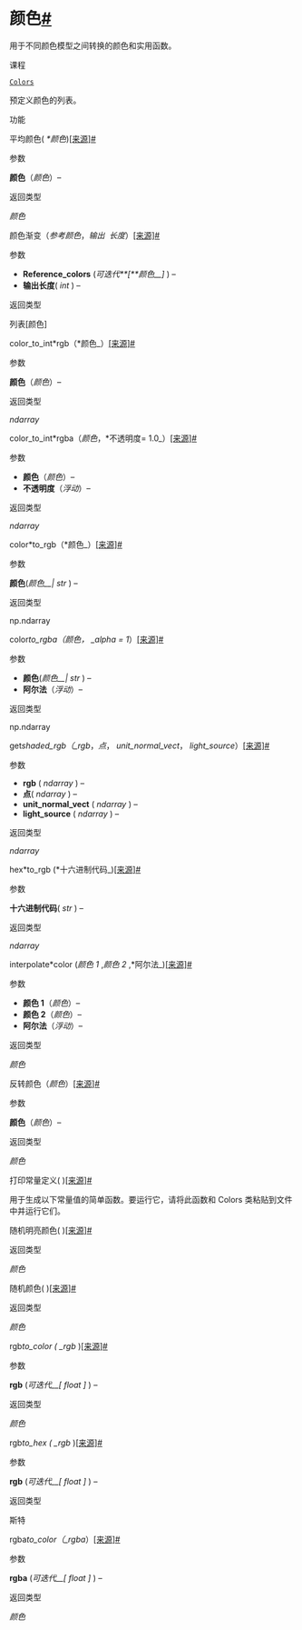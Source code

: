 # 颜色[#](#module-manim.utils.color "此标题的固定链接")

用于不同颜色模型之间转换的颜色和实用函数。

课程

[`Colors`](manim.utils.color.Colors.html#manim.utils.color.Colors "manim.utils.color.Colors")

预定义颜色的列表。

功能

平均颜色( _\*颜色_)[\[来源\]](../_modules/manim/utils/color.html#average_color)[#](#manim.utils.color.average_color "此定义的固定链接")

参数

**颜色**（_颜色_）–

返回类型

_颜色_

颜色渐变（_参考颜色_，_输出 ​​ 长度_）[\[来源\]](../_modules/manim/utils/color.html#color_gradient)[#](#manim.utils.color.color_gradient "此定义的固定链接")

参数

- **Reference_colors** (_可迭代**\[**颜色\_\_\]_ ) –
- **输出长度**( _int_ ) –

返回类型

列表\[颜色\]

color_to_int*rgb（*颜色\_）[\[来源\]](../_modules/manim/utils/color.html#color_to_int_rgb)[#](#manim.utils.color.color_to_int_rgb "此定义的固定链接")

参数

**颜色**（_颜色_）–

返回类型

_ndarray_

color_to_int*rgba（*颜色*，*不透明度= 1.0\_）[\[来源\]](../_modules/manim/utils/color.html#color_to_int_rgba)[#](#manim.utils.color.color_to_int_rgba "此定义的固定链接")

参数

- **颜色**（_颜色_）–
- **不透明度**（_浮动_）–

返回类型

_ndarray_

color*to_rgb（*颜色\_）[\[来源\]](../_modules/manim/utils/color.html#color_to_rgb)[#](#manim.utils.color.color_to_rgb "此定义的固定链接")

参数

**颜色**(_颜色\_\_|_ _str_ ) –

返回类型

np.ndarray

color*to_rgba（*颜色*， \_alpha = 1*）[\[来源\]](../_modules/manim/utils/color.html#color_to_rgba)[#](#manim.utils.color.color_to_rgba "此定义的固定链接")

参数

- **颜色**(_颜色\_\_|_ _str_ ) –
- **阿尔法**（_浮动_）–

返回类型

np.ndarray

get*shaded_rgb（\_rgb*，_点_， _unit_normal_vect_， _light_source_）[\[来源\]](../_modules/manim/utils/color.html#get_shaded_rgb)[#](#manim.utils.color.get_shaded_rgb "此定义的固定链接")

参数

- **rgb** ( _ndarray_ ) –
- **点**( _ndarray_ ) –
- **unit_normal_vect** ( _ndarray_ ) –
- **light_source** ( _ndarray_ ) –

返回类型

_ndarray_

hex*to_rgb (*十六进制代码\_)[\[来源\]](../_modules/manim/utils/color.html#hex_to_rgb)[#](#manim.utils.color.hex_to_rgb "此定义的固定链接")

参数

**十六进制代码**( _str_ ) –

返回类型

_ndarray_

interpolate*color (*颜色 1* ,*颜色 2* ,*阿尔法\_)[\[来源\]](../_modules/manim/utils/color.html#interpolate_color)[#](#manim.utils.color.interpolate_color "此定义的固定链接")

参数

- **颜色 1**（_颜色_）–
- **颜色 2**（_颜色_）–
- **阿尔法**（_浮动_）–

返回类型

_颜色_

反转颜色（_颜色_）[\[来源\]](../_modules/manim/utils/color.html#invert_color)[#](#manim.utils.color.invert_color "此定义的固定链接")

参数

**颜色**（_颜色_）–

返回类型

_颜色_

打印常量定义( )[\[来源\]](../_modules/manim/utils/color.html#print_constant_definitions)[#](#manim.utils.color.print_constant_definitions "此定义的固定链接")

用于生成以下常量值的简单函数。要运行它，请将此函数和 Colors 类粘贴到文件中并运行它们。

随机明亮颜色( )[\[来源\]](../_modules/manim/utils/color.html#random_bright_color)[#](#manim.utils.color.random_bright_color "此定义的固定链接")

返回类型

_颜色_

随机颜色( )[\[来源\]](../_modules/manim/utils/color.html#random_color)[#](#manim.utils.color.random_color "此定义的固定链接")

返回类型

_颜色_

rgb*to_color ( \_rgb* )[\[来源\]](../_modules/manim/utils/color.html#rgb_to_color)[#](#manim.utils.color.rgb_to_color "此定义的固定链接")

参数

**rgb** (_可迭代\_\_\[_ _float_ _\]_ ) –

返回类型

_颜色_

rgb*to_hex ( \_rgb* )[\[来源\]](../_modules/manim/utils/color.html#rgb_to_hex)[#](#manim.utils.color.rgb_to_hex "此定义的固定链接")

参数

**rgb** (_可迭代\_\_\[_ _float_ _\]_ ) –

返回类型

斯特

rgba*to_color（\_rgba*）[\[来源\]](../_modules/manim/utils/color.html#rgba_to_color)[#](#manim.utils.color.rgba_to_color "此定义的固定链接")

参数

**rgba** (_可迭代\_\_\[_ _float_ _\]_ ) –

返回类型

_颜色_
